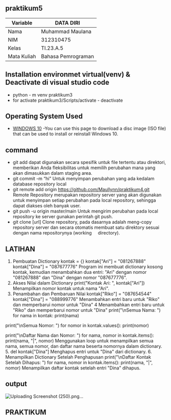 ## praktikum5
| Variable       |    DATA DIRI     |
| ---------------| ---------------- |
| Nama           | Muhammad Maulana |                                          
| NIM            | 312310475        |
| Kelas          | TI.23.A.5        |
| Mata Kuliah    |Bahasa Pemrograman|

## Installation environmet virtual(venv) & Deactivate di visual studio code
- python - m venv praktikum3
- for activate praktikum3/Scripts/activate
- deactivate
## Operating System Used
* [WINDOWS 10](https://www.microsoft.com/software-download/windows10) -You can use this page to download a disc image (ISO file) that can be used to install or reinstall Windows 10.
## command 
 - git add dapat digunakan secara spesifik untuk file tertentu atau direktori, memberikan Anda fleksibilitas untuk memilih perubahan mana yang akan dimasukkan dalam staging 
  area.
 - git commit -m “hi” Untuk menyimpan perubahan yang ada kedalam database repository local
 - git remote add origin https://github.com/Maullynn/praktikum4.git Remote Repository merupakan repository server yang akan digunakan untuk menyimpan setiap perubahan pada 
   local repository, sehingga dapat diakses oleh banyak user.
 - git push -u origin master/main Untuk mengirim perubahan pada local repository ke server gunakan perintah git push.
 - git clone [url] Clone repository, pada dasarnya adalah meng-copy repository server dan secara otomatis membuat satu direktory sesuai dengan nama repositorynya (working 
   directory).
## LATIHAN
  1. Pembuatan Dictionary 
  kontak = {}
  kontak["Ari"] = "081267888"
  kontak["Dina"] = "087677776"
  Program ini membuat dictionary kosong kontak, kemudian menambahkan dua entri: "Ari" dengan nomor "081267888" dan "Dina" dengan nomor "087677776".
  2. Akses Nilai dalam Dictionary
     print("Kontak Ari: ", kontak["Ari"])
      Menampilkan nomor kontak untuk nama "Ari".
  3. Penambahan dan Pembaruan Nilai
     kontak["Riko"] = "087654544"
     kontak["Dina"] = "088999776"
     Menambahkan entri baru untuk "Riko" dan memperbarui nomor untuk "Dina"
  4 Menambahkan entri baru untuk "Riko" dan memperbarui nomor untuk "Dina"
print("\nSemua Nama: ")
for nama in kontak:
    print(nama)

print("\nSemua Nomor: ")
for nomor in kontak.values():
    print(nomor)

print("\nDaftar Nama dan Nomor: ")
for nama, nomor in kontak.items():
    print(nama, "|", nomor)
Menggunakan loop untuk menampilkan semua nama, semua nomor, dan daftar nama beserta nomornya dalam dictionary.
  5. del kontak["Dina"]
  Menghapus entri untuk "Dina" dari dictionary.
  6. Menampilkan Dictionary Setelah Penghapusan
  print("\nDaftar Kontak Setelah Dihapus: ")
for nama, nomor in kontak.items():
    print(nama, "|", nomor)
Menampilkan daftar kontak setelah entri "Dina" dihapus.
## output
![Uploading Screenshot (250).png…]()

## PRAKTIKUM




